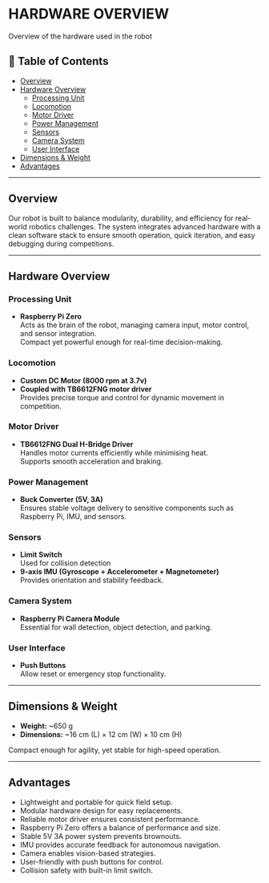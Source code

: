 # HARDWARE OVERVIEW
Overview of the hardware used in the robot

## 📑 Table of Contents
- [Overview](#overview)
- [Hardware Overview](#hardware-overview)
  - [Processing Unit](#processing-unit)
  - [Locomotion](#locomotion)
  - [Motor Driver](#motor-driver)
  - [Power Management](#power-management)
  - [Sensors](#sensors)
  - [Camera System](#camera-system)
  - [User Interface](#user-interface)
- [Dimensions & Weight](#dimensions--weight)
- [Advantages](#advantages)


---

## Overview
Our robot is built to balance modularity, durability, and efficiency for real-world robotics challenges. The system integrates advanced hardware with a clean software stack to ensure smooth operation, quick iteration, and easy debugging during competitions.  

---

## Hardware Overview

### Processing Unit
- **Raspberry Pi Zero**  
Acts as the brain of the robot, managing camera input, motor control, and sensor integration.  
Compact yet powerful enough for real-time decision-making.  

### Locomotion
- **Custom DC Motor (8000 rpm at 3.7v)**  
- **Coupled with TB6612FNG motor driver**  
Provides precise torque and control for dynamic movement in competition.  

### Motor Driver
- **TB6612FNG Dual H-Bridge Driver**  
Handles motor currents efficiently while minimising heat.  
Supports smooth acceleration and braking.  

### Power Management
- **Buck Converter (5V, 3A)**  
Ensures stable voltage delivery to sensitive components such as Raspberry Pi, IMU, and sensors.  

### Sensors
- **Limit Switch**  
Used for collision detection
- **9-axis IMU (Gyroscope + Accelerometer + Magnetometer)**  
Provides orientation and stability feedback.  

### Camera System
- **Raspberry Pi Camera Module**  
Essential for wall detection, object detection, and parking.  

### User Interface
- **Push Buttons**  
Allow reset or emergency stop functionality.  

---

## Dimensions & Weight
- **Weight:** ~650 g  
- **Dimensions:** ~16 cm (L) × 12 cm (W) × 10 cm (H)

Compact enough for agility, yet stable for high-speed operation.  

---

## Advantages
- Lightweight and portable for quick field setup.  
- Modular hardware design for easy replacements.  
- Reliable motor driver ensures consistent performance.  
- Raspberry Pi Zero offers a balance of performance and size.  
- Stable 5V 3A power system prevents brownouts.  
- IMU provides accurate feedback for autonomous navigation.  
- Camera enables vision-based strategies.  
- User-friendly with push buttons for control.  
- Collision safety with built-in limit switch.  

